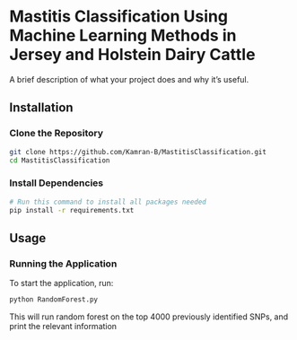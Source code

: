 # Mastitis Classification Using Machine Learning Methods in Jersey and Holstein Dairy Cattle

A brief description of what your project does and why it’s useful.

## Installation
### Clone the Repository
```bash
git clone https://github.com/Kamran-B/MastitisClassification.git
cd MastitisClassification
```

### Install Dependencies
```bash
# Run this command to install all packages needed
pip install -r requirements.txt

```

## Usage
### Running the Application
To start the application, run:
```bash
python RandomForest.py
```
This will run random forest on the top 4000 previously identified SNPs, and print the relevant information
